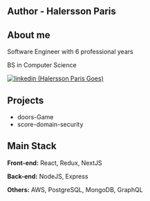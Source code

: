 
## Author - Halersson Paris

## About me
Software Engineer with 6 professional years

BS in Computer Science

[![linkedin (Halersson Paris Goes)](https://img.shields.io/badge/linkedin-0A66C2?style=for-the-badge&logo=linkedin&logoColor=white)](https://www.linkedin.com/in/halerssonparis/)



## Projects

- doors-Game 
- score-domain-security


## Main Stack

**Front-end:** React, Redux, NextJS

**Back-end:** NodeJS, Express

**Others:** AWS, PostgreSQL, MongoDB, GraphQL
